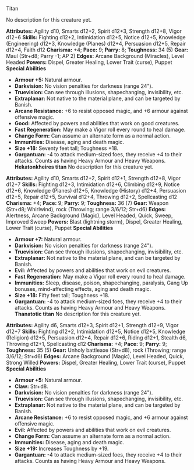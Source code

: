 Titan

No description for this creature yet.

**Attributes:** Agility d10, Smarts d12+2, Spirit d12+3, Strength d12+8,
Vigor d12+6
**Skills:** Fighting d12+2, Intimidation d12+5, Notice d12+5, Knowledge
(Engineering) d12+3, Knowledge (Planes) d12+4, Persuasion d12+5, Repair
d12+4, Faith d12
**Charisma:** +4; **Pace:** 9; **Parry:** 8; **Toughness:** 34 (5)
**Gear:** Maul (Str+d8; Parry -1; AP 2)
**Edges:** Arcane Background (Miracles), Level Headed
**Powers:** Dispel, Greater Healing, Lower Trait (curse), Puppet
**Special Abilities**
- **Armour +5:** Natural armour.
- **Darkvision:** No vision penalties for darkness (range 24").
- **Truevision:** Can see through illusions, shapechanging,
invisibility, etc.
- **Extraplanar:** Not native to the material plane, and can be targeted
by Banish.
- **Arcane Resistance:** +6 to resist opposed magic, and +6 armour
against offensive magic.
- **Good:** Affected by powers and abilities that work on good
creatures.
- **Fast Regeneration:** May make a Vigor roll every round to heal
damage.
- **Change Form:** Can assume an alternate form as a normal action.
- **Immunities:** Disease, aging and death magic.
- **Size +18:** Seventy feet tall; Toughness +18.
- **Gargantuan:** -4 to attack medium-sized foes, they receive +4 to
their attacks. Counts as having Heavy Armour and Heavy Weapons.
**Hekatonkheires titan**
No description for this creature yet.

**Attributes:** Agility d10, Smarts d12+2, Spirit d12+1, Strength d12+8,
Vigor d12+7
**Skills:** Fighting d12+3, Intimidation d12+6, Climbing d12+9, Notice
d12+6, Knowledge (Planes) d12+5, Knowledge (History) d12+4, Persuasion
d12+5, Repair d12+5, Survival d12+4, Throwing d12+2, Spellcasting d12
**Charisma:** +4; **Pace:** 9; **Parry:** 9; **Toughness:** 36 (7)
**Gear:** Weapon (Str+d8; Whirlwind), rock (Throwing; range 3/6/12;
Str+d6)
**Edges:** Alertness, Arcane Background (Magic), Level Headed, Quick,
Sweep, Improved Sweep
**Powers:** Blast (lightning storm), Dispel, Greater Healing, Lower
Trait (curse), Puppet
**Special Abilities**
- **Armour +7:** Natural armour.
- **Darkvision:** No vision penalties for darkness (range 24").
- **Truevision:** Can see through illusions, shapechanging,
invisibility, etc.
- **Extraplanar:** Not native to the material plane, and can be targeted
by Banish.
- **Evil:** Affected by powers and abilities that work on evil
creatures.
- **Fast Regeneration:** May make a Vigor roll every round to heal
damage.
- **Immunities:** Sleep, disease, poison, shapechanging, paralysis, Gang
Up bonuses, mind-affecting effects, aging and death magic.
- **Size +18:** Fifty feet tall; Toughness +18.
- **Gargantuan:** -4 to attack medium-sized foes, they receive +4 to
their attacks. Counts as having Heavy Armour and Heavy Weapons.
**Thanatotic titan**
No description for this creature yet.

**Attributes:** Agility d6, Smarts d12+3, Spirit d12+1, Strength d12+9,
Vigor d12+7
**Skills:** Fighting d12+2, Intimidation d12+5, Notice d12+5, Knowledge
(Religion) d12+5, Persuasion d12+4, Repair d12+6, Riding d12+1, Stealth
d6, Throwing d12+1, Spellcasting d12
**Charisma:** +4; **Pace:** 9; **Parry:** 9; **Toughness:** 35 (5)
**Gear:** Unholy battleaxe (Str+d8), rock (Throwing; range 3/6/12;
Str+d6)
**Edges:** Arcane Background (Magic), Level Headed, Quick, Strong
Willed
**Powers:** Dispel, Greater Healing, Lower Trait (curse), Puppet
**Special Abilities**
- **Armour +5:** Natural armour.
- **Claw:** Str+d8.
- **Darkvision:** No vision penalties for darkness (range 24").
- **Truevision:** Can see through illusions, shapechanging,
invisibility, etc.
- **Extraplanar:** Not native to the material plane, and can be targeted
by Banish.
- **Arcane Resistance:** +6 to resist opposed magic, and +6 armour
against offensive magic.
- **Evil:** Affected by powers and abilities that work on evil
creatures.
- **Change Form:** Can assume an alternate form as a normal action.
- **Immunities:** Disease, aging and death magic.
- **Size +19:** Increases Toughness by +19.
- **Gargantuan:** -4 to attack medium-sized foes, they receive +4 to
their attacks. Counts as having Heavy Armour and Heavy Weapons.

